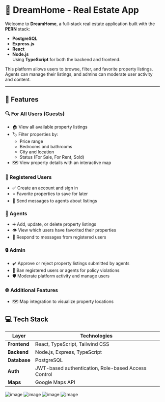 # 🏡 **DreamHome - Real Estate App**

Welcome to **DreamHome**, a full-stack real estate application built with the **PERN** stack:
- **PostgreSQL**
- **Express.js**
- **React**
- **Node.js**  
Using **TypeScript** for both the backend and frontend.

This platform allows users to browse, filter, and favorite property listings. Agents can manage their listings, and admins can moderate user activity and content.

---

## 🚀 **Features**

### 🔍 For All Users (Guests)
- 🏠 View all available property listings  
- 🏷️ Filter properties by:
  - Price range  
  - Bedrooms and bathrooms  
  - City and location  
  - Status (For Sale, For Rent, Sold)  
- 🗺️ View property details with an interactive map  

### 👤 Registered Users
- ✅ Create an account and sign in  
- ⭐ Favorite properties to save for later  
- 💬 Send messages to agents about listings  

### 🏡 Agents
- ➕ Add, update, or delete property listings  
- 👁️ View which users have favorited their properties  
- 📩 Respond to messages from registered users  

### 🔒 Admin
- ✔️ Approve or reject property listings submitted by agents  
- 🚫 Ban registered users or agents for policy violations  
- 🛡️ Moderate platform activity and manage users  

### 🌐 Additional Features
- 🗺️ Map integration to visualize property locations  

## 💻 **Tech Stack**

| Layer       | Technologies                           |
|-------------|----------------------------------------|
| **Frontend**| React, TypeScript, Tailwind CSS        |
| **Backend** | Node.js, Express, TypeScript           |
| **Database**| PostgreSQL                             |
| **Auth**    | JWT-based authentication, Role-based Access Control |
| **Maps**    | Google Maps API                        |

![image](https://github.com/user-attachments/assets/ae762cd6-f3e6-4510-85ba-3b6f19a0ad18)
![image](https://github.com/user-attachments/assets/c19c9688-2770-4bed-b718-de1d10eaa342)
![image](https://github.com/user-attachments/assets/fce16556-333a-4503-aced-c245c99c98e5)
![image](https://github.com/user-attachments/assets/6421d3eb-d1c6-45df-9147-62b44e4129f6)



